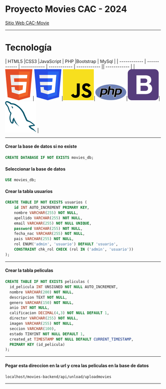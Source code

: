 # Proyecto Movies CAC - 2024

[Sitio Web CAC-Movie](https://lea-2024.github.io/proyecto-movies/)

---

# Tecnología

| HTML5 |CSS3   |JavaScript   | PHP   |Bootstrap   | MySql   |
| ------------ | ------------ | ------------ | ------------ | ------------ || ------------ |
| <img src ="./client/asset/images/tecnologias/html5.png"/>|<img src ="./client/asset/images/tecnologias/css3.png">|<img src ="./client/asset/images/tecnologias/js.png"/>|<img src ="./client/asset/images/tecnologias/php.png"/>|<img src ="./client/asset/images/tecnologias/bootstrap4.png"/>|<img src ="./client/asset/images/tecnologias/mysql.png"/> |





---

#### Crear la base de datos si no existe

```sql
CREATE DATABASE IF NOT EXISTS movies_db;
```

#### Seleccionar la base de datos

```sql
USE movies_db;
```

#### Crear la tabla usuarios

```sql
CREATE TABLE IF NOT EXISTS usuarios (
    id INT AUTO_INCREMENT PRIMARY KEY,
    nombre VARCHAR(255) NOT NULL,
    apellido VARCHAR(255) NOT NULL,
    email VARCHAR(255) NOT NULL UNIQUE,
    password VARCHAR(255) NOT NULL,
    fecha_nac VARCHAR(255) NOT NULL,
    pais VARCHAR(255) NOT NULL,
    rol ENUM('admin', 'usuario') DEFAULT 'usuario',
    CONSTRAINT chk_rol CHECK (rol IN ('admin', 'usuario'))
);
```

---

#### Crear la tabla peliculas

```sql
CREATE TABLE IF NOT EXISTS peliculas (
  id_pelicula INT UNSIGNED NOT NULL AUTO_INCREMENT,
  nombre VARCHAR(200) NOT NULL,
  descripcion TEXT NOT NULL,
  genero VARCHAR(150) NOT NULL,
  anio INT NOT NULL,
  calificacion DECIMAL(4,3) NOT NULL DEFAULT 1,
  director VARCHAR(255) NOT NULL,
  imagen VARCHAR(255) NOT NULL,
  seccion VARCHAR(100),
  estado TINYINT NOT NULL DEFAULT 1,
  created_at TIMESTAMP NOT NULL DEFAULT CURRENT_TIMESTAMP,
  PRIMARY KEY (id_pelicula)
);
```

---

#### Pegar esta direccion en la url y crea las peliculas en la base de datos

```markdown
localhost/movies-backend/api/unload/uploadmovies
```

---
